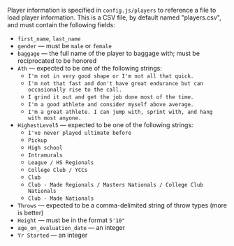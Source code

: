 Player information is specified in `config.js/players` to reference a file to load player information.
This is a CSV file, by default named "players.csv", and must contain the following fields:

* `first_name`, `last_name`
* `gender` —  must be `male` or `female`
* `baggage` — the full name of the player to baggage with; must be reciprocated to be honored
* `Ath` — expected to be one of the following strings:
   * `I'm not in very good shape or I'm not all that quick.`
   * `I'm not that fast and don't have great endurance but can occasionally rise to the call.`
   * `I grind it out and get the job done most of the time.`
   * `I'm a good athlete and consider myself above average.`
   * `I'm a great athlete. I can jump with, sprint with, and hang with most anyone.`
* `HighestLevel5` — expected to be one of the following strings:
   * `I've never played ultimate before`
   * `Pickup`
   * `High school`
   * `Intramurals`
   * `League / HS Regionals`
   * `College Club / YCCs`
   * `Club`
   * `Club - Made Regionals / Masters Nationals / College Club Nationals`
   * `Club - Made Nationals`
* `Throws` — expected to be a comma-delimited string of throw types (more is better)
* `Height` — must be in the format `5'10"`
* `age_on_evaluation_date` — an integer
* `Yr Started` — an integer
